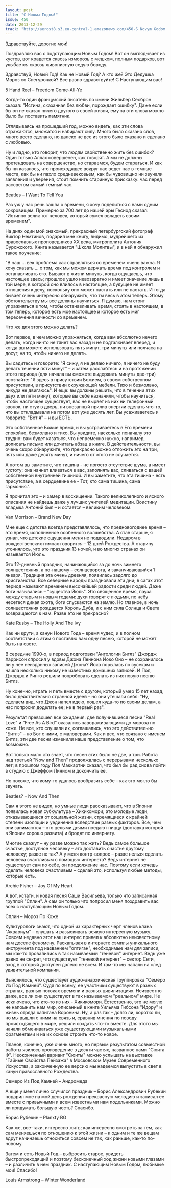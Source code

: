 ```yaml
---
layout: post
title: "С Новым Годом!"
issue: 450
date: 2013-12-29
track: "http://aerost8.s3.eu-central-1.amazonaws.com/450-S Novym Godom!.mp3"
---
```


Здравствуйте, дорогие мои!

Поздравляю вас с подступающим Новым Годом! Вот он выглядывает из кустов, вот крадется сквозь изморозь с мешком, полным подарков, вот улыбается сквозь живописную седую бороду.

Здравствуй, Новый Год! Как не Новый Год? А кто же? Это Дедушка Мороз со Снегурочкой? Все равно здравствуйте! С Наступающим вас!

5 Hand Reel – Freedom Come-All-Ye

Когда-то один французский писатель по имени Жильбер Сесброн сказал: "Истина, сказанная без любви, порождает ошибку". Даже если бы он не сказал ничего другого в своей жизни, ему за эти слова можно было бы поставить памятник.

Оглядываясь на прошедший год, можно видеть, как эти слова отражаются, множатся и набирают силу. Много было сказано слов, много всего сделано, но далеко не все из этого было сказано и сделано c любовью.

Ну и ладно, кто говорит, что людям свойственно жить без ошибок? Один только Аллах совершенен, как говорят. А мы не должны претендовать на совершенство, но стараемся, будем стараться. И как бы ни казалось, что происходящее вокруг нас ведет нас в темные места, как бы ни пахло средневековьем, как бы чудовищно ни звучали заявления и уверения, стоит помнить старинную присказку: час перед рассветом самый темный час.

Beatles – I Want To Tell You

Раз уж у нас речь зашла о времени, я хочу поделиться с вами одним сокровищем. Примерно за 700 лет до нашей эры Гесиод сказал: "Истинно велик тот человек, который сумел овладеть своим временем".

На днях один мой знакомый, прекрасный петербургский фотограф Виктор Немтинов, подарил мне книгу, видимо, мудрейшего из православных проповедников XX века, митрополита Антония Сурожского. Книга называется "Школа Молитвы", и в ней я обнаружил такое поучение:

"В наш ... век проблема как справляться со временем очень важна. Я хочу сказать ... о том, как мы можем держать время под контролем и останавливать его. Бывают в жизни минуты, когда ощущаешь, что настоящее здесь; прошлое ушло невозвратно и имеет значение лишь в той мере, в которой оно влилось в настоящее, а будущее не имеет отношения к делу, поскольку оно может настать или не настать. И тогда бывает очень интересно обнаружить, что ты весь в этом теперь. Этому обстоятельству мы все должны научиться. Я думаю, нам стоит упражняться в том, чтобы останавливать время, стоять в настоящем, в том теперь, которое есть мое настоящее и которое есть миг пересечения вечности со временем.

Что же для этого можно делать?

Вот первое, в чем можно упражняться, когда вам абсолютно нечего делать, когда ничто не тянет вас назад и не подталкивает вперед, и когда вы можете использовать пять минут, три минуты или полчаса на досуг, на то, чтобы ничего не делать.

Вы садитесь и говорите: "Я сижу, я не делаю ничего, я ничего не буду делать течении пяти минут" – и затем расслабтесь и на протяжении этого периода (для начала вы сможете выдержать минуты две-три) осознайте: "Я здесь в присутствии Божием, в своем собственном присутствии, в присутствии окружающей мебели. Тихо и безмолвно, никуда не двигаюсь". И еще: вы должны решить, что в течении этих двух или пяти минут, которые вы себе назначили, чтобы научиться, чтобы настоящее существует, вас не вырвет из них ни телефонный звонок, ни стук в дверь, ни внезапный прилив энергии сделать что-то, что вы откладывали на потом вот уже десять лет. Вы усаживаетесь и говорите: "Вот я" – и вы ЕСТЬ.

Это собственное Божие время, и вы устраиваетесь в Его времени спокойно, безмолвно и тихо. Вы увидите, насколько поначалу это трудно: вам будет казаться, что непременно нужно, например, дописать письмо или дочитать абзац в книге. В действительности, вы очень скоро обнаружите, что прекрасно можно отложить это на три, пять или даже десять минут, и ничего от этого не случается.

А потом вы заметите, что тишина - не пргосто отсутствие шума, а имеет густоту; она начнет вливаться в вас, заполнять вас, сливаться с вашей собственной внутренней тишиной. И вы заметите, что эта тишина - есть присутствие, а в сердцевине ее - Тот, кто сама тишина, сама гармония.".

Я прочитал это – и замер в восхищении. Такого великолепного и ясного описания не найдешь даже у лучших учителей медитации. Воистину владыка Антоний был – и остается – великим человеком.

Van Morrison – Brand New Day

Мне еще с детства всегда представлялось, что предновогоднее время – это время, исполненное особенного волшебства. А став старше, я узнал, что детские ощущения меня не подводили. Недаром в рождественских гимнах говорится – 12 дней Рождества. А старину уточнялось, что это праздник 13 ночей, и во многих странах он называется Йюль.

Это 12-дневный праздник, начинающийся за до ночь зимнего солнцестояния, а по-нашему – солнцеворота, и заканчивающийся 1 января. Традиция эта очень древняя, появилась задолго до христианства. Все северные народы праздновали эти дни; в сагах этот период называют временем высочайшей радости среди людей. Даже боги назывались – "существа Йюль". Это священное время, пауза между старым и новым годами: духи говорят с людьми, по небу несетеся дикая охота, боги спускаются на землю. Но главное, в ночь солнцестояния рождается Король Дуба, и с ним сила Солнца и Света возвращаются к нам. Разве это не прекрасно?

Kate Rusby – The Holly And The Ivy

Как ни крути, а канун Нового Года – время чудес; и в полном соответствии с этим я поставлю вам одну песню, которой не может быть на свете.

В середине 1990-х, в период подготовки "Антологии Битлз" Джордж Харрисон спросил у вдовы Джона Леннона Йоко Оно – не сохранилось ли у нее неизданных записей Джона? Йоко порылась по сусекам и нашла несколько никому не известных домашних записей. И Пол, Джордж и Ринго решили попробовать сделать из них новую песню Битлз.

Ну конечно, играть и петь вместе с другом, который умер 15 лет назад, было действительно странной идеей – но они утешали себя: "Ну, сделаем вид, что Джон напел идею, пошел куда-то по своим делам, а нас попросил доделать ее; не в первый раз".

Результат превзошел все ожидания: две получившиеся песни "Real Love" и "Free As A Bird" оказались завораживающими до мороза по коже. Не все, кто слушали их, соглашались, что это действительно "Битлз" – но Бог с ними, с маловерами. Как и все, что связано с именем Битлз, эти две песни изменили наше представление о том, что возможно.

Вот только мало кто знает, что песен этих было не две, а три. Работа над третьей "Now and Then" продолжалась с перерывами несколько лет; в прошлом году Пол Маккартни сказал, что был бы рад снова пойти в студию с Джеффом Линном и докончить ее.

Но похоже, что кому-то удалось вообразить себе – как это могло бы звучать.

Beatles? – Now And Then

Сам я этого не видел, но умные люди рассказывают, что в Японии появилась новая субкультура – Хикикомори; это молодые люди, отказывающиеся от социальной жизни, стремящиеся к крайней степени изоляции и уединения вследствие разных факторов. Все, чем они занимаются – это целыми днями поедают пиццу (доставка которой в Японии хорошо развита) и бродят по интернету.

Многие скажут – ну разве можно так жить? Ведь самое большое счастье, доступное человеку – это доставить счастье другому человеку; разве не так? А у меня контр-вопрос – разве нельзя сделать человека счастливым с помощью интернета? Ведь интернет не существует сам по себе, он продолжение нас. Поэтому если хочешь сделать человека счастливым – сделай это, используя любые методы, которые есть.

Archie Fisher – Joy Of My Heart

А вот, кстати, и новая песня Саши Васильева, только что записанная группой "Сплин". А сам он только что попросил меня поздравить вас всех с наступающим Новым Годом.

Сплин – Мороз По Коже

Культурологи знают, что одной из характерных черт членов клана "Аквариум" – слушать и разыскивать всякую интересную музыку. Совсем недавно этот наш интерес привел к абсолютно неизвестному нам доселе феномену. Раскапывая в интернете сэмплы уникального инструмента под названием "оптиган", необходимые нам для записи, мы как-то провалились в так называемый "теневой" интернет. Ведь уже давно не секрет, что существует "теневой интернет" – сектор Сети, вход в который доступен далеко не всем. И там-то мы напали на след удивительной компании.

Выяснилось, что существует аудио-анархическая группировка "Семеро Из Под Камней". Судя по всему, ее участники существуют в разных странах, разных потоках времени и разных цивилизациях. Неизвестно даже, все ли они существуют в так называемом "реальном" мире. Не исключено, что кто-то из них - Хикикомори. Естественно, это не могло не напомнить нам мир, описанный в книге Уильяма Гибсона "Идору" и жизнь отряда капитана Воронина. Ну, а раз так – долго ли, коротко ли, но мы вышли с ними на связь и, сравнив мнения по поводу происходящего в мире, решили создать что-то вместе. Для этого мы начали обмениваться уже существующими музыкальными фрагментами и на их основе строить что-то новое.

Планов, конечно, уже очень много; но первым результатом совместной работы явилось произведение в десяти частях, названное нами "Сюита Ф". Неоконченный вариант "Сюиты" можно услышать на выставке "Тайные Свойства Пейзажа" в Московском Музее Современного Искусства, а законченную ее версию мы надеемся выпустить в свет в канун православного Рождества.

Семеро Из Под Камней – Андромеда

А еще у меня лично случился праздник – Борис Александрович Рубекин подарил мне на мой день рождения прекрасную мелодию и записал ее вместе с привычными и всем известными нам подельниками. Можно ли придумать большую честь? Спасибо.

Борис Рубекин – Planxty BG

Как же, все-таки, интересно жить; как интересно смотреть за тем, как сам меняешься по отношению к этой жизни – к одним и те же вещам вдруг начинаешь относиться совсем не так, как раньше, как-то по-новому.

Затем и есть Новый Год – выбросить старое, увидеть быстропреходящий и поэтому бесконечный ход жизни новыми глазами – и различить в нем праздник. С наступающим Новым Годом, любимые мои! Спасибо!

Louis Armstrong – Winter Wonderland
